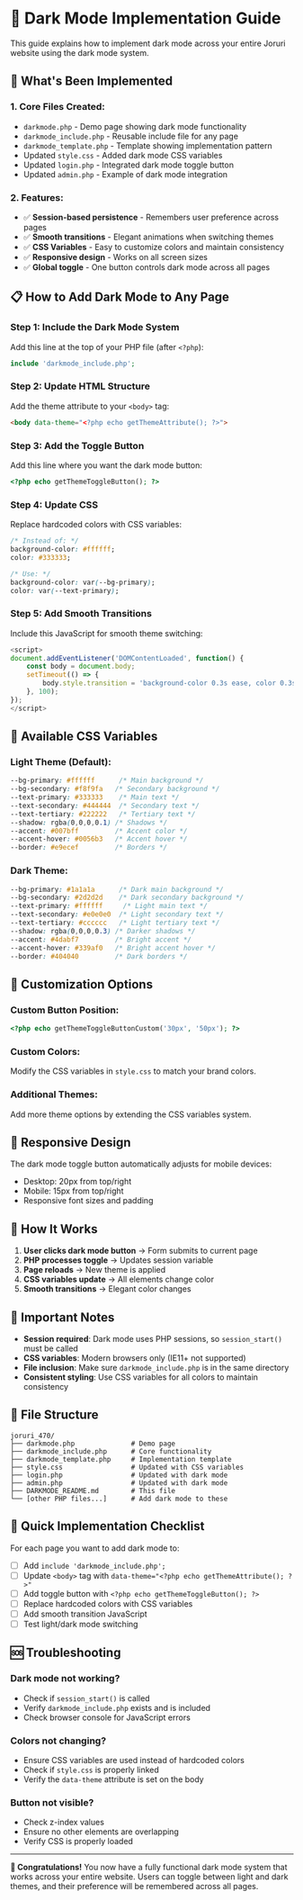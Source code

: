 # 🌙 Dark Mode Implementation Guide

This guide explains how to implement dark mode across your entire Joruri website using the dark mode system.

## 🚀 **What's Been Implemented**

### 1. **Core Files Created:**
- `darkmode.php` - Demo page showing dark mode functionality
- `darkmode_include.php` - Reusable include file for any page
- `darkmode_template.php` - Template showing implementation pattern
- Updated `style.css` - Added dark mode CSS variables
- Updated `login.php` - Integrated dark mode toggle button
- Updated `admin.php` - Example of dark mode integration

### 2. **Features:**
- ✅ **Session-based persistence** - Remembers user preference across pages
- ✅ **Smooth transitions** - Elegant animations when switching themes
- ✅ **CSS Variables** - Easy to customize colors and maintain consistency
- ✅ **Responsive design** - Works on all screen sizes
- ✅ **Global toggle** - One button controls dark mode across all pages

## 📋 **How to Add Dark Mode to Any Page**

### **Step 1: Include the Dark Mode System**
Add this line at the top of your PHP file (after `<?php`):
```php
include 'darkmode_include.php';
```

### **Step 2: Update HTML Structure**
Add the theme attribute to your `<body>` tag:
```html
<body data-theme="<?php echo getThemeAttribute(); ?>">
```

### **Step 3: Add the Toggle Button**
Add this line where you want the dark mode button:
```php
<?php echo getThemeToggleButton(); ?>
```

### **Step 4: Update CSS**
Replace hardcoded colors with CSS variables:
```css
/* Instead of: */
background-color: #ffffff;
color: #333333;

/* Use: */
background-color: var(--bg-primary);
color: var(--text-primary);
```

### **Step 5: Add Smooth Transitions**
Include this JavaScript for smooth theme switching:
```javascript
<script>
document.addEventListener('DOMContentLoaded', function() {
    const body = document.body;
    setTimeout(() => {
        body.style.transition = 'background-color 0.3s ease, color 0.3s ease';
    }, 100);
});
</script>
```

## 🎨 **Available CSS Variables**

### **Light Theme (Default):**
```css
--bg-primary: #ffffff      /* Main background */
--bg-secondary: #f8f9fa   /* Secondary background */
--text-primary: #333333    /* Main text */
--text-secondary: #444444  /* Secondary text */
--text-tertiary: #222222   /* Tertiary text */
--shadow: rgba(0,0,0,0.1) /* Shadows */
--accent: #007bff         /* Accent color */
--accent-hover: #0056b3   /* Accent hover */
--border: #e9ecef         /* Borders */
```

### **Dark Theme:**
```css
--bg-primary: #1a1a1a      /* Dark main background */
--bg-secondary: #2d2d2d    /* Dark secondary background */
--text-primary: #ffffff     /* Light main text */
--text-secondary: #e0e0e0  /* Light secondary text */
--text-tertiary: #cccccc   /* Light tertiary text */
--shadow: rgba(0,0,0,0.3) /* Darker shadows */
--accent: #4dabf7         /* Bright accent */
--accent-hover: #339af0   /* Bright accent hover */
--border: #404040         /* Dark borders */
```

## 🔧 **Customization Options**

### **Custom Button Position:**
```php
<?php echo getThemeToggleButtonCustom('30px', '50px'); ?>
```

### **Custom Colors:**
Modify the CSS variables in `style.css` to match your brand colors.

### **Additional Themes:**
Add more theme options by extending the CSS variables system.

## 📱 **Responsive Design**

The dark mode toggle button automatically adjusts for mobile devices:
- Desktop: 20px from top/right
- Mobile: 15px from top/right
- Responsive font sizes and padding

## 🔄 **How It Works**

1. **User clicks dark mode button** → Form submits to current page
2. **PHP processes toggle** → Updates session variable
3. **Page reloads** → New theme is applied
4. **CSS variables update** → All elements change color
5. **Smooth transitions** → Elegant color changes

## 🚨 **Important Notes**

- **Session required**: Dark mode uses PHP sessions, so `session_start()` must be called
- **CSS variables**: Modern browsers only (IE11+ not supported)
- **File inclusion**: Make sure `darkmode_include.php` is in the same directory
- **Consistent styling**: Use CSS variables for all colors to maintain consistency

## 📁 **File Structure**
```
joruri_470/
├── darkmode.php              # Demo page
├── darkmode_include.php      # Core functionality
├── darkmode_template.php     # Implementation template
├── style.css                 # Updated with CSS variables
├── login.php                 # Updated with dark mode
├── admin.php                 # Updated with dark mode
├── DARKMODE_README.md        # This file
└── [other PHP files...]      # Add dark mode to these
```

## 🎯 **Quick Implementation Checklist**

For each page you want to add dark mode to:

- [ ] Add `include 'darkmode_include.php';`
- [ ] Update `<body>` tag with `data-theme="<?php echo getThemeAttribute(); ?>"`
- [ ] Add toggle button with `<?php echo getThemeToggleButton(); ?>`
- [ ] Replace hardcoded colors with CSS variables
- [ ] Add smooth transition JavaScript
- [ ] Test light/dark mode switching

## 🆘 **Troubleshooting**

### **Dark mode not working?**
- Check if `session_start()` is called
- Verify `darkmode_include.php` exists and is included
- Check browser console for JavaScript errors

### **Colors not changing?**
- Ensure CSS variables are used instead of hardcoded colors
- Check if `style.css` is properly linked
- Verify the `data-theme` attribute is set on the body

### **Button not visible?**
- Check z-index values
- Ensure no other elements are overlapping
- Verify CSS is properly loaded

---

**🎉 Congratulations!** You now have a fully functional dark mode system that works across your entire website. Users can toggle between light and dark themes, and their preference will be remembered across all pages.
